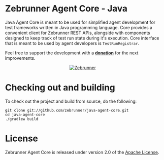 # Zebrunner Agent Core - Java

Java Agent Core is meant to be used for simplified agent development for test frameworks written in Java programming language.
Core provides a convenient client for Zebrunner REST APIs, alongside with components designed to keep track of test run state during it's execution.
Core interface that is meant to be used by agent developers is `TestRunRegistrar`. 

Feel free to support the development with a [**donation**](https://www.paypal.com/donate/?hosted_button_id=MNHYYCYHAKUVA) for the next improvements.

<p align="center">
  <a href="https://zebrunner.com/"><img alt="Zebrunner" src="https://github.com/zebrunner/zebrunner/raw/master/docs/img/zebrunner_intro.png"></a>
</p>

# Checking out and building

To check out the project and build from source, do the following:

    git clone git://github.com/zebrunner/java-agent-core.git
    cd java-agent-core
    ./gradlew build

# License

Zebrunner Agent Core is released under version 2.0 of the [Apache License](https://www.apache.org/licenses/LICENSE-2.0).
